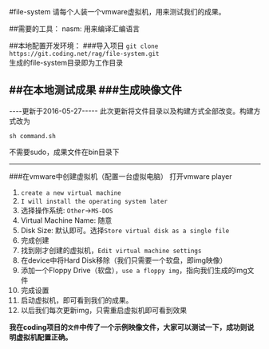 #file-system
请每个人装一个vmware虚拟机，用来测试我们的成果。

##需要的工具：
nasm: 用来编译汇编语言

##本地配置开发环境：
###导入项目
```git clone https://git.coding.net/rag/file-system.git```  
生成的file-system目录即为工作目录

##在本地测试成果
###生成映像文件
----------------------
----更新于2016-05-27-----
此次更新将文件目录以及构建方式全部改变。构建方式改为

```
sh command.sh
```

不需要sudo，成果文件在bin目录下

-----------------------------------

###在vmware中创建虚拟机（配置一台虚拟电脑）
打开vmware player  
1. ```create a new virtual machine```  
2. ```I will install the operating system later```  
3. 选择操作系统: ```Other```->```MS-DOS```  
4. Virtual Machine Name: 随意  
5. Disk Size: 默认即可。选择```Store virtual disk as a single file```  
6. 完成创建
7. 找到刚才创建的虚拟机，```Edit virtual machine settings```
8. 在device中将Hard Disk移除（我们只需要一个软盘，即img映像）
9. 添加一个Floppy Drive（软盘），```use a floppy img```，指向我们生成的img文件
10. 完成设置
11. 启动虚拟机，即可看到我们的成果。
12. 以后我们每次更新img，只需重启虚拟机即可看到效果  

**我在coding项目的```文件```中传了一个示例映像文件，大家可以测试一下，成功则说明虚拟机配置正确。**
